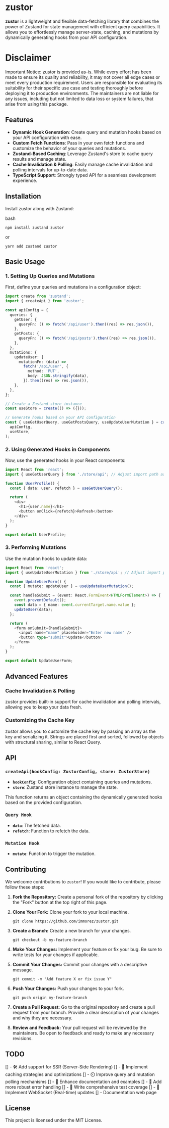 # zustor

**zustor** is a lightweight and flexible data-fetching library that combines the power of Zustand for state management with efficient query capabilities. It allows you to effortlessly manage server-state, caching, and mutations by dynamically generating hooks from your API configuration.

# Disclaimer

Important Notice: zustor is provided as-is. While every effort has been made to ensure its quality and reliability, it may not cover all edge cases or meet every production requirement. Users are responsible for evaluating its suitability for their specific use case and testing thoroughly before deploying it to production environments. The maintainers are not liable for any issues, including but not limited to data loss or system failures, that arise from using this package.

## Features

- **Dynamic Hook Generation**: Create query and mutation hooks based on your API configuration with ease.
- **Custom Fetch Functions**: Pass in your own fetch functions and customize the behavior of your queries and mutations.
- **Zustand-Based Caching**: Leverage Zustand's store to cache query results and manage state.
- **Cache Invalidation & Polling**: Easily manage cache invalidation and polling intervals for up-to-date data.
- **TypeScript Support**: Strongly typed API for a seamless development experience.

## Installation

Install zustor along with Zustand:

bash

`npm install zustand zustor`

or

`yarn add zustand zustor`

## Basic Usage

### 1\. Setting Up Queries and Mutations

First, define your queries and mutations in a configuration object:

```typescript
import create from 'zustand';
import { createApi } from 'zustor';

const apiConfig = {
  queries: {
    getUser: {
      queryFn: () => fetch('/api/user').then((res) => res.json()),
    },
    getPosts: {
      queryFn: () => fetch('/api/posts').then((res) => res.json()),
    },
  },
  mutations: {
    updateUser: {
      mutationFn: (data) =>
        fetch('/api/user', {
          method: 'PUT',
          body: JSON.stringify(data),
        }).then((res) => res.json()),
    },
  },
};

// Create a Zustand store instance
const useStore = create(() => ({}));

// Generate hooks based on your API configuration
const { useGetUserQuery, useGetPostsQuery, useUpdateUserMutation } = createApi(
  apiConfig,
  useStore,
);
```

### 2\. Using Generated Hooks in Components

Now, use the generated hooks in your React components:

```typescript
import React from 'react';
import { useGetUserQuery } from './store/api'; // Adjust import path as needed

function UserProfile() {
  const { data: user, refetch } = useGetUserQuery();

  return (
    <div>
      <h1>{user.name}</h1>
      <button onClick={refetch}>Refresh</button>
    </div>
  );
}

export default UserProfile;
```

### 3\. Performing Mutations

Use the mutation hooks to update data:

```typescript
import React from 'react';
import { useUpdateUserMutation } from './store/api'; // Adjust import path as needed

function UpdateUserForm() {
  const { mutate: updateUser } = useUpdateUserMutation();

  const handleSubmit = (event: React.FormEvent<HTMLFormElement>) => {
    event.preventDefault();
    const data = { name: event.currentTarget.name.value };
    updateUser(data);
  };

  return (
    <form onSubmit={handleSubmit}>
      <input name="name" placeholder="Enter new name" />
      <button type="submit">Update</button>
    </form>
  );
}

export default UpdateUserForm;

```

## Advanced Features

### Cache Invalidation & Polling

zustor provides built-in support for cache invalidation and polling intervals, allowing you to keep your data fresh.

### Customizing the Cache Key

zustor allows you to customize the cache key by passing an array as the key and serializing it. Strings are placed first and sorted, followed by objects with structural sharing, similar to React Query.

## API

### `createApi(hookConfig: ZustorConfig, store: ZustorStore)`

- **`hookConfig`**: Configuration object containing queries and mutations.
- **`store`**: Zustand store instance to manage the state.

This function returns an object containing the dynamically generated hooks based on the provided configuration.

### `Query Hook`

- **`data`**: The fetched data.
- **`refetch`**: Function to refetch the data.

### `Mutation Hook`

- **`mutate`**: Function to trigger the mutation.

## Contributing

We welcome contributions to `zustor`! If you would like to contribute, please follow these steps:

1.  **Fork the Repository:** Create a personal fork of the repository by clicking the "Fork" button at the top right of this page.

2.  **Clone Your Fork:** Clone your fork to your local machine.

    `git clone https://github.com/immorez/zustor.git`

3.  **Create a Branch:** Create a new branch for your changes.

    `git checkout -b my-feature-branch`

4.  **Make Your Changes:** Implement your feature or fix your bug. Be sure to write tests for your changes if applicable.

5.  **Commit Your Changes:** Commit your changes with a descriptive message.

    `git commit -m "Add feature X or fix issue Y"`

6.  **Push Your Changes:** Push your changes to your fork.

    `git push origin my-feature-branch`

7.  **Create a Pull Request:** Go to the original repository and create a pull request from your branch. Provide a clear description of your changes and why they are necessary.

8.  **Review and Feedback:** Your pull request will be reviewed by the maintainers. Be open to feedback and ready to make any necessary revisions.

## TODO

[] - 🛠️ Add support for SSR (Server-Side Rendering)
[] - 🚀 Implement caching strategies and optimizations
[] - ⏲️ Improve query and mutation polling mechanisms
[] - 📄 Enhance documentation and examples
[] - 🔧 Add more robust error handling
[] - 🧪 Write comprehensive test coverage
[] - 🔌 Implement WebSocket (Real-time) updates
[] - Documentation web page

## License

This project is licensed under the MIT License.
